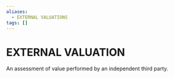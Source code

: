 ```yaml
---
aliases:
  - EXTERNAL VALUATIONS
tags: []
---
```

# EXTERNAL VALUATION
An assessment of value performed by an independent third party.